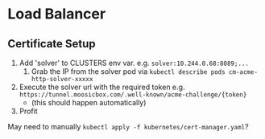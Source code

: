 # Load Balancer

## Certificate Setup

1. Add 'solver' to CLUSTERS env var. e.g. `solver:10.244.0.68:8089;...`
    1. Grab the IP from the solver pod via `kubectl describe pods cm-acme-http-solver-xxxxx`
2. Execute the solver url with the required token e.g. `https://tunnel.moosicbox.com/.well-known/acme-challenge/{token}`
    - (this should happen automatically)
3. Profit

May need to manually `kubectl apply -f kubernetes/cert-manager.yaml`?
